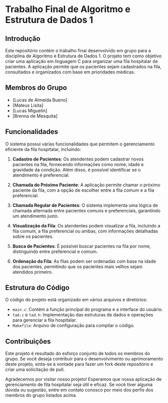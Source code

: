 # Trabalho Final de Algoritmo e Estrutura de Dados 1

## Introdução
Este repositório contém o trabalho final desenvolvido em grupo para a disciplina de Algoritmo e Estrutura de Dados 1. O projeto tem como objetivo criar uma aplicação em linguagem C para organizar uma fila hospitalar de pacientes. A aplicação permite que os pacientes sejam cadastrados na fila, consultados e organizados com base em prioridades médicas.

## Membros do Grupo
- [Lucas de Almeida Bueno]
- [Mateus Lisita]
- [Lucas Miguelin]
- [Brenna de Mesquita]

## Funcionalidades

O sistema possui várias funcionalidades que permitem o gerenciamento eficiente da fila hospitalar, incluindo:

1. **Cadastro de Pacientes**: Os atendentes podem cadastrar novos pacientes na fila, fornecendo informações como nome, idade e gravidade da condição. Além disso, é possível identificar se o atendimento é preferencial.

2. **Chamada do Próximo Paciente**: A aplicação permite chamar o próximo paciente da fila, com a opção de escolher entre a fila comum e a fila preferencial.

3. **Chamada Regular de Pacientes**: O sistema implementa uma lógica de chamada alternada entre pacientes comuns e preferenciais, garantindo um atendimento justo.

4. **Visualização da Fila**: Os atendentes podem visualizar a fila, incluindo a fila comum, a fila preferencial ou ambas, com informações detalhadas sobre os pacientes.

5. **Busca de Pacientes**: É possível buscar pacientes na fila por nome, distinguindo entre preferencial e comum.

6. **Ordenação da Fila**: As filas podem ser ordenadas com base na idade dos pacientes, permitindo que os pacientes mais velhos sejam atendidos primeiro.

## Estrutura do Código

O código do projeto está organizado em vários arquivos e diretórios:

- `main.c`: Contém a função principal do programa e a interface do usuário.
- `tad.c` e `tad.h`: Implementação das estruturas de dados e operações para gerenciar a fila hospitalar.
- `Makefile`: Arquivo de configuração para compilar o código.

## Contribuições
Este projeto é resultado do esforço conjunto de todos os membros do grupo. Se você deseja contribuir para o desenvolvimento ou aprimoramento deste projeto, sinta-se à vontade para fazer um fork deste repositório e criar uma solicitação de pull.

Agradecemos por visitar nosso projeto! Esperamos que nossa aplicação de gerenciamento de fila hospitalar seja útil e eficaz. Se você tiver alguma dúvida ou sugestão, entre em contato conosco por meio dos perfis dos membros do grupo listados acima.
